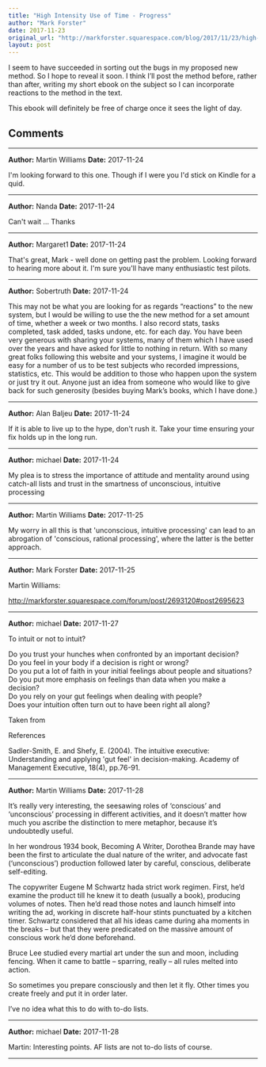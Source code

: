 ```yaml
---
title: "High Intensity Use of Time - Progress"
author: "Mark Forster"
date: 2017-11-23
original_url: "http://markforster.squarespace.com/blog/2017/11/23/high-intensity-use-of-time-progress.html"
layout: post
---
```


I seem to have succeeded in sorting out the bugs in my proposed new method. So I hope to reveal it soon. I think I’ll post the method before, rather than after, writing my short ebook on the subject so I can incorporate reactions to the method in the text.

This ebook will definitely be free of charge once it sees the light of day.


## Comments

---

**Author:** Martin Williams
**Date:** 2017-11-24

I'm looking forward to this one. Though if I were you I'd stick on Kindle for a quid.

---

**Author:** Nanda
**Date:** 2017-11-24

Can't wait ... Thanks

---

**Author:** Margaret1
**Date:** 2017-11-24

That's great, Mark - well done on getting past the problem. Looking forward to hearing more about it. I'm sure you'll have many enthusiastic test pilots.

---

**Author:** Sobertruth
**Date:** 2017-11-24

This may not be what you are looking for as regards “reactions” to the new system, but I would be willing to use the the new method for a set amount of time, whether a week or two months. I also record stats, tasks completed, task added, tasks undone, etc. for each day. You have been very generous with sharing your systems, many of them which I have used over the years and have asked for little to nothing in return. With so many great folks following this website and your systems, I imagine it would be easy for a number of us to be test subjects who recorded impressions, statistics, etc. This would be addition to those who happen upon the system or just try it out. Anyone just an idea from someone who would like to give back for such generosity (besides buying Mark’s books, which I have done.)

---

**Author:** Alan Baljeu
**Date:** 2017-11-24

If it is able to live up to the hype, don't rush it. Take your time ensuring your fix holds up in the long run.

---

**Author:** michael
**Date:** 2017-11-24

My plea is to stress the importance of attitude and mentality around using catch-all lists and trust in the smartness of unconscious, intuitive processing

---

**Author:** Martin Williams
**Date:** 2017-11-25

My worry in all this is that 'unconscious, intuitive processing' can lead to an abrogation of 'conscious, rational processing', where the latter is the better approach.

---

**Author:** Mark Forster
**Date:** 2017-11-25

Martin Williams:  
  
<http://markforster.squarespace.com/forum/post/2693120#post2695623>

---

**Author:** michael
**Date:** 2017-11-27

To intuit or not to intuit?  
  
Do you trust your hunches when confronted by an important decision?  
Do you feel in your body if a decision is right or wrong?  
Do you put a lot of faith in your initial feelings about people and situations?  
Do you put more emphasis on feelings than data when you make a decision?  
Do you rely on your gut feelings when dealing with people?  
Does your intuition often turn out to have been right all along?  
  
Taken from   
  
References  
  
Sadler-Smith, E. and Shefy, E. (2004). The intuitive executive: Understanding and applying 'gut feel' in decision-making. Academy of Management Executive, 18(4), pp.76-91.

---

**Author:** Martin Williams
**Date:** 2017-11-28

It’s really very interesting, the seesawing roles of ‘conscious’ and ‘unconscious’ processing in different activities, and it doesn’t matter how much you ascribe the distinction to mere metaphor, because it’s undoubtedly useful.  
  
In her wondrous 1934 book, Becoming A Writer, Dorothea Brande may have been the first to articulate the dual nature of the writer, and advocate fast (‘unconscious’) production followed later by careful, conscious, deliberate self-editing.  
  
The copywriter Eugene M Schwartz hada strict work regimen. First, he’d examine the product till he knew it to death (usually a book), producing volumes of notes. Then he’d read those notes and launch himself into writing the ad, working in discrete half-hour stints punctuated by a kitchen timer. Schwartz considered that all his ideas came during aha moments in the breaks – but that they were predicated on the massive amount of conscious work he’d done beforehand.  
  
Bruce Lee studied every martial art under the sun and moon, including fencing. When it came to battle – sparring, really – all rules melted into action.  
  
So sometimes you prepare consciously and then let it fly. Other times you create freely and put it in order later.  
  
I’ve no idea what this to do with to-do lists.

---

**Author:** michael
**Date:** 2017-11-28

Martin: Interesting points. AF lists are not to-do lists of course.

---
